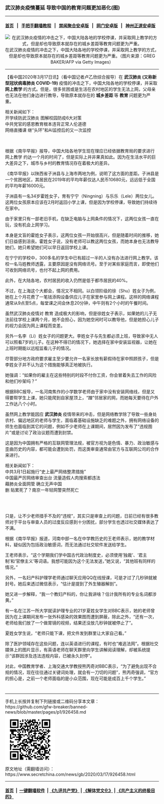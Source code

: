 ### 武汉肺炎疫情蔓延 导致中国的教育问题更加恶化(图)
------------------------

#### [首页](https://github.com/gfw-breaker/banned-news/blob/master/README.md) &nbsp;&nbsp;|&nbsp;&nbsp; [手把手翻墙教程](https://github.com/gfw-breaker/guides/wiki) &nbsp;&nbsp;|&nbsp;&nbsp; [禁闻聚合安卓版](https://github.com/gfw-breaker/bn-android) &nbsp;&nbsp;|&nbsp;&nbsp; [网门安卓版](https://github.com/oGate2/oGate) &nbsp;&nbsp;|&nbsp;&nbsp; [神州正道安卓版](https://github.com/SzzdOgate/update) 



<div class="article_right" style="fone-color:#000">
 <p style="text-align:center">
  <img alt="在武汉肺炎疫情的冲击之下，中国大陆各地的学校停课，并采取网上教学的方式，但是却也导致原本就存在的城乡差距等教育问题更为严重。" src="//img3.secretchina.com/pic/2020/3-3/p2639722a175618343-ss.jpg" style="height:337px; width:600px"/>
  <br>
   在武汉肺炎疫情的冲击之下，中国大陆各地的学校停课，并采取网上教学的方式，但是却也导致原本就存在的城乡差距等教育问题更为严重。（图片来源：GREG BAKER/AFP via Getty Images）
   <span id="hideid" name="hideid" style="color:red;display:none;">
    <span href="https://www.secretchina.com">
    </span>
   </span>
  </br>
 </p>
 <div id="txt-mid1-t21-2017">
  

---


  </div>
 </div>
 <p>
  【看中国2020年3月17日讯】（看中国记者卢乙欣综合报导）在
  <strong>
   <span href="https://www.secretchina.com/news/gb/tag/武汉肺炎" target="_blank">
    武汉肺炎
   </span>
   (又称新型冠状病毒肺炎 COVID-19)
  </strong>
  疫情的冲击之下，中国大陆各地的学校停课，并采取
  <strong>
   网上教学
  </strong>
  的方式。但是，很多贫困或是生活在农村地区的学生无法上网，父母亲也无法在他们身边进行教导，导致原本就存在的
  <strong>
   城乡差距
  </strong>
  等
  <strong>
   教育
  </strong>
  问题更为严重。
  <span id="hideid" name="hideid" style="color:red;display:none;">
   <span href="https://www.secretchina.com">
   </span>
  </span>
 </p>
 <p>
  相关新闻如下：
  <br>
   <span href="https://www.secretchina.com/news/b5/2020/02/25/924215.html" target="_blank">
    开学续防武汉肺炎 图解校园防疫6大对策
   </span>
   <br>
    <span href="https://www.secretchina.com/news/b5/2020/03/12/925973.html" target="_blank">
     中共党官的感恩教育根本违背正常人伦道德
    </span>
    <br>
     <span href="https://www.secretchina.com/news/b5/2020/02/15/923170.html" target="_blank">
      网络直播课 继“头环”和AI监控后的又一次监控
     </span>
    </br>
   </br>
  </br>
 </p>
 <p>
  根据《南华早报》报导，中国大陆各地学生现在理应已经依据教育局的要求进行
  <span href="https://www.secretchina.com/news/gb/tag/网上教学" target="_blank">
   网上教学
  </span>
  约达一个月的时间了，但是实际上并非果真如此。因为在生活水平的巨大差异之下，城市与乡村的教育情况存在着极大的差异。
 </p>
 <p>
  《南华早报》以陕西省子洲县与上海市两地为例，说明了这方面的差距。子洲县是一个贫困地区，其居民在2019年的平均年薪仅达人民币10680元，远远低于全国的平均年薪16000元。
 </p>
 <p>
  子洲县有一名34岁霍姓女子，育有宁宁（Ningning）与乐乐（Lele）两位女儿。这两位女孩原本应该在2月时返回小学上课，但是因为学校停课，导致她们持续待在家中。
 </p>
 <p>
  由于家里只有一部老旧手机，在缺乏电脑与上网条件的情况下，这两位女孩一直在玩，没有机会上网学习。
 </p>
 <p>
  本身是文盲的霍姓女子表示，这两位女孩一开始很高兴，但是随着时间的推移，她们日益感到沮丧。霍姓女子说，没有老师可以教这两位女孩，而她本身也无法教导她们，她只希望她们可以早日返回学校上课。
 </p>
 <p>
  在宁宁的学校中，300多名的学生中已有超过一半的人没有办法进行网上教学。该校一名马姓教师透露，主要原因是没有网络讯号。至于对某些家庭而言，即使他们可收到网络讯号，也付不起上网的费用。
 </p>
 <p>
  此外，在大陆各地，农村居民的收入仍然是低于都市居民的40%。
 </p>
 <p>
  不过，在上海这个大都会，情况又不相同。以白领阶级的徐（Shu）姓女子为例，她在上个月花费了一笔钱添购设备供应儿子在家里参与网上课程。这样的网络课程通常从9点至5点，每堂课之间会休息20分钟，中午则有2个小时的午餐时间。
 </p>
 <p>
  虽然武汉肺炎疫情对
  <span href="https://www.secretchina.com/news/gb/tag/教育" target="_blank">
   教育
  </span>
  造成极大的影响，但是徐姓女子表示，如果她的儿子无法前往学校上课两个月，她不会担心，因为她空闲时可以教导他，但是她担心儿子的视力会因为网上课程而变差。
 </p>
 <p>
  另外一名李（Li）姓女子的问题更大。李姓女子与先生都必须上班，导致家中无人可以照看7岁的儿子。在这种不得已的情况下，她选择在家中安装监视器，让她在上班时期能以远程监看儿子的情况。
 </p>
 <p>
  尽管部分地方政府要求雇主至少要允许一名家长放有薪假待在家中照顾孩子，但是李姓女子并不认为这个措施能够真正地被执行。
 </p>
 <p>
  她强调：“如果你的雇主在这些特别的时段不付你工资，你会冒着失去工作的风险和他们吵架吗？”
 </p>
 <center>
  <div style="max-width: 632px;height:180px; display: none; text-align: center; margin: 0 auto; overflow: hidden;overflow-x: hidden;">
   <div id="taboola-midarticle-thumbnails" style="max-width: 632px;height:180px;overflow: hidden;overflow-x: hidden;">
   </div>
  </div>
  <div>
   <ins class="adsbygoogle" data-ad-client="ca-pub-1276641434651360" data-ad-format="fluid" data-ad-layout="in-article" data-ad-slot="5164544770" style="display:block; text-align:center;">
   </ins>
  </div>
 </center>
 <p>
  根据BBC报导，一名河南焦作的小学数学老师由于家中没有安装网络线，但是又得要帮学生上课，她只能爬到自家屋顶上，“蹭”邻居家的网，而她每天要待在户外工作达八个小时。
 </p>
 <p>
  虽然网上教学能因应
  <strong>
   <span href="https://zh.wikipedia.org/wiki/2019%E5%86%A0%E7%8A%B6%E7%97%85%E6%AF%92%E7%97%85" target="_blank">
    武汉肺炎
   </span>
  </strong>
  疫情带来的冲击，但是网络教学除了导致一些身处农村、偏远地区的老师与学生，面临着基础设施缺乏的难题之外，拥有网络设备的师生也面临到其它的问题，例如不少老师在上课期间，居然因为发布了“违规图片”或是讨论了政治议题而遭到封禁。
 </p>
 <p>
  这是因为中国拥有严格的互联网管理法规，被官方视为是色情、暴力、政治敏感与歪曲历史的内容，都可能会遭到处罚，而这类审查通常由官方与互联网公司的合作来进行。
 </p>
 <p>
  相关新闻如下：
  <br>
   <span href="https://www.secretchina.com/news/b5/2020/03/01/924742.html" target="_blank">
    中共3月1日起施行“史上最严网络整肃措施”
   </span>
   <br>
    <span href="https://www.secretchina.com/news/b5/2020/03/01/924808.html" target="_blank">
     中国最严厉网络审查出台 流量造假人肉搜索都违法
    </span>
    <br>
     <span href="https://www.secretchina.com/news/b5/2020/03/05/925189.html" target="_blank">
      藉肺炎全面网管 确立无声中国
     </span>
     <br>
      <span href="http://www.secretchina.com/news/b5/2020/03/14/926164.html" target="_blank">
       删
      </span>
      <span href="https://www.secretchina.com/news/b5/2020/03/14/926164.html" target="_blank" title="删贴累死了南京一年轻网警突然死亡(图)">
       贴累死了？南京一年轻网警突然死亡
      </span>
     </br>
    </br>
   </br>
  </br>
 </p>
 <center>
  <ins class="adsbygoogle" data-ad-client="ca-pub-1276641434651360" data-ad-format="fluid" data-ad-layout="in-article" data-ad-slot="3646767294" style="display:block; text-align:center;">
  </ins>
 </center>
 <p>
  只是，让不少老师措手不及的“违规”，其实只是审查上的问题，日前已经有很多教师对于平台与审查人员的过度反应感到十分困扰，部分学生也透过社交媒体表达了不满。
 </p>
 <p>
  根据《南华早报》报道，河南中部一名在中学教历史的王老师表示，她的教学材料，疑似因为包括政治敏感词，而无法通过社交软件发送给学生。
 </p>
 <p>
  王老师表示，“这个学期我们学中国古代政治制度史，必须使用‘独裁’、‘君主制’和‘官僚主义’等词语。我想可能因为这个无法发送，”她又说，“其他班有同样的情况。”
 </p>
 <p>
  另外，一名妇产科护理学老师通过聊天应用QQ在线授课，可是才过了几秒钟就被封号。她后来透过微信表示，“估计是提到了外生殖器解剖”。
 </p>
 <p>
  她又进一步解释，“我一个教妇产科的，你让我讲啥？估计我所有的专业名词都涉黄。”
 </p>
 <p>
  有一名在江苏一所大学就读护理专业的21岁夏姓女学生对BBC表示，她的老师曾因为在上课期间发布一张外科感染的效果图而遭到屏蔽，除此之外，“还有一次，老师给我们放了一个做胃镜的视频，结果还没放几秒钟就被停止了”。
 </p>
 <p>
  夏姓女学生说，“老师只能下课，把文件发到群里让大家自己看。”
 </p>
 <p>
  除了医护领域存在这些问题，连以英语进行的课程，有时也“难逃法网”。根据社交媒体上的图片显示，有英语老师在聊天群里向学生讲解阅读理解，却被系统提示“该群因涉及违法违规内容，已被永久封停”。
 </p>
 <p>
  对此，中国教育学者、上海交通大学教授熊丙奇对BBC表示，“为了避免出现不合规的情况，现在往往通过关键词处理，就会有一刀切的问题”，熊丙奇强调，“官方的担心是，之前一个老师面临的是小众范围，现在可能是成百上千个学生。”
  <center>
   <div>
    <div id="txt-mid2-t22-2017" style="display: block;  max-height: 351px;  overflow: hidden;">
     <div id="SC-21xxx">
     </div>
     <ins class="adsbygoogle" data-ad-client="ca-pub-1276641434651360" data-ad-format="auto" data-ad-slot="4301710469" data-full-width-responsive="true" style="display:block">
     </ins>
    </div>
   </div>
  </center>
  <div style="padding-top:12px;">
  </div>
 </p>
</div>

<hr/>
手机上长按并复制下列链接或二维码分享本文章：<br/>
https://github.com/gfw-breaker/banned-news/blob/master/pages/p1/926458.md <br/>
<a href='https://github.com/gfw-breaker/banned-news/blob/master/pages/p1/926458.md'><img src='https://github.com/gfw-breaker/banned-news/blob/master/pages/p1/926458.md.png'/></a> <br/>
原文地址（需翻墙访问）：https://www.secretchina.com/news/gb/2020/03/17/926458.html


------------------------
#### [首页](https://github.com/gfw-breaker/banned-news/blob/master/README.md) &nbsp;|&nbsp; [一键翻墙软件](https://github.com/gfw-breaker/nogfw/blob/master/README.md) &nbsp;| [《九评共产党》](https://github.com/gfw-breaker/9ping.md/blob/master/README.md#九评之一评共产党是什么) | [《解体党文化》](https://github.com/gfw-breaker/jtdwh.md/blob/master/README.md) | [《共产主义的终极目的》](https://github.com/gfw-breaker/gczydzjmd.md/blob/master/README.md)


<img src='http://gfw-breaker.win/banned-news/pages/p1/926458.md' width='0px' height='0px'/>